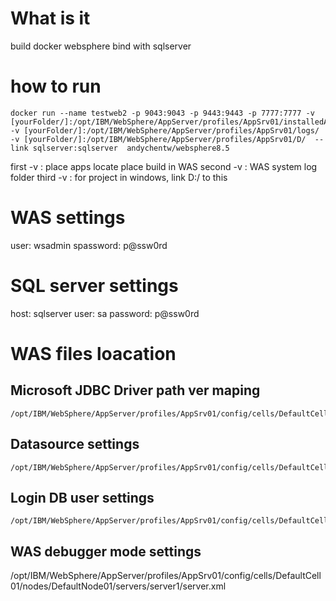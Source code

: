 What is it
==========

build docker websphere bind with sqlserver


how to run
==========

	docker run --name testweb2 -p 9043:9043 -p 9443:9443 -p 7777:7777 -v [yourFolder/]:/opt/IBM/WebSphere/AppServer/profiles/AppSrv01/installedApps/ -v [yourFolder/]:/opt/IBM/WebSphere/AppServer/profiles/AppSrv01/logs/  -v [yourFolder/]:/opt/IBM/WebSphere/AppServer/profiles/AppSrv01/D/  --link sqlserver:sqlserver  andychentw/websphere8.5

first -v : place apps locate place build in WAS
second -v : WAS system log folder
third -v : for project in windows, link D:/ to this

WAS settings
===============
user: wsadmin 
spassword: p@ssw0rd

SQL server settings
===================
host: sqlserver 
user: sa 
password: p@ssw0rd

WAS files loacation
===================
Microsoft JDBC Driver path ver maping 
-------------------------------------
	/opt/IBM/WebSphere/AppServer/profiles/AppSrv01/config/cells/DefaultCell01/nodes/DefaultNode01/servers/server1/variables.xml
Datasource settings
-------------------
	/opt/IBM/WebSphere/AppServer/profiles/AppSrv01/config/cells/DefaultCell01/nodes/DefaultNode01/servers/server1/resources.xml
Login DB user settings
----------------------
	/opt/IBM/WebSphere/AppServer/profiles/AppSrv01/config/cells/DefaultCell01/security.xml
WAS debugger mode settings
--------------------------
/opt/IBM/WebSphere/AppServer/profiles/AppSrv01/config/cells/DefaultCell01/nodes/DefaultNode01/servers/server1/server.xml




